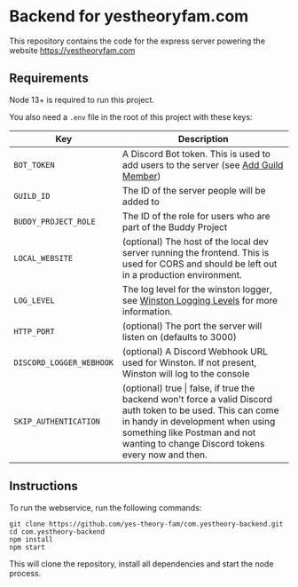 # Backend for yestheoryfam.com

This repository contains the code for the express server powering the website https://yestheoryfam.com

## Requirements

Node 13+ is required to run this project.

You also need a `.env` file in the root of this project with these keys:

| Key                      | Description                                                                                                                                                                                                                           |
| ------------------------ | ------------------------------------------------------------------------------------------------------------------------------------------------------------------------------------------------------------------------------------- |
| `BOT_TOKEN`              | A Discord Bot token. This is used to add users to the server (see [Add Guild Member](https://discordapp.com/developers/docs/resources/guild#add-guild-member))                                                                        |
| `GUILD_ID`               | The ID of the server people will be added to                                                                                                                                                                                          |
| `BUDDY_PROJECT_ROLE`     | The ID of the role for users who are part of the Buddy Project                                                                                                                                                                        |
| `LOCAL_WEBSITE`          | (optional) The host of the local dev server running the frontend. This is used for CORS and should be left out in a production environment.                                                                                           |
| `LOG_LEVEL`              | The log level for the winston logger, see [Winston Logging Levels](https://github.com/winstonjs/winston#logging-levels) for more information.                                                                                         |
| `HTTP_PORT`              | (optional) The port the server will listen on (defaults to 3000)                                                                                                                                                                      |
| `DISCORD_LOGGER_WEBHOOK` | (optional) A Discord Webhook URL used for Winston. If not present, Winston will log to the console                                                                                                                                    |
| `SKIP_AUTHENTICATION`    | (optional) true \| false, if true the backend won't force a valid Discord auth token to be used. This can come in handy in development when using something like Postman and not wanting to change Discord tokens every now and then. |

## Instructions

To run the webservice, run the following commands:

```
git clone https://github.com/yes-theory-fam/com.yestheory-backend.git
cd com.yestheory-backend
npm install
npm start
```

This will clone the repository, install all dependencies and start the node process.
